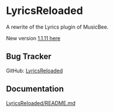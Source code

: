 LyricsReloaded
==============

A rewrite of the Lyrics plugin of MusicBee.

New version [1.1.11 here](https://github.com/mbfrankz/LyricsReloaded/releases/tag/1.1.11/)

Bug Tracker
-----------
GitHub: [LyricsReloaded](https://github.com/mbfrankz/LyricsReloaded/issues)

Documentation
-------------
[LyricsReloaded/README.md](LyricsReloaded/README.md)
